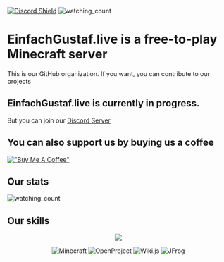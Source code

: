[![Discord Shield](https://discordapp.com/api/guilds/1065307087724363796/widget.png?style=shield)](https://discord.gg/jMzKy3enQV) <img src="https://komarev.com/ghpvc/?username=einfachgustaf&color=brightgreen" alt="watching_count" />

# EinfachGustaf.live is a free-to-play Minecraft server
This is our GitHub organization.
If you want, you can contribute to our projects

## EinfachGustaf.live is currently in progress.
But you can join our [Discord Server](https://discord.gg/jMzKy3enQV)

## You can also support us by buying us a coffee
[!["Buy Me A Coffee"](https://www.buymeacoffee.com/assets/img/custom_images/orange_img.png)](https://www.buymeacoffee.com/einfachgustaf.live)

## Our stats
<img src="https://widgetbite.com/stats/EinfachGustaf" alt="watching_count" />

## Our skills
<p align="center">
  <a href="https://skillicons.dev">
    <img src="https://skillicons.dev/icons?i=github,git,kubernetes,docker,debian,windows,java,kotlin,gradle,maven,idea,vscode,spring,jenkins,md,mongodb,redis,terraform,discord,cloudflare" />
  </a>
</p>


<p align="center">
  <img alt="Minecraft" src="https://img.shields.io/badge/Minecraft-3C8527.svg?style=for-the-badge&logo=Minecraft&logoColor=white"/>
  <img alt="OpenProject" src="https://img.shields.io/badge/OpenProject-0770B8.svg?style=for-the-badge&logo=OpenProject&logoColor=white"/>
  <img alt="Wiki.js" src="https://img.shields.io/badge/Wiki.js-1976D2.svg?style=for-the-badge&logo=wikidotjs&logoColor=white"/>
  <img alt="JFrog" src="https://img.shields.io/badge/JFrog-40BE46.svg?style=for-the-badge&logo=JFrog&logoColor=white"/>
</p>
